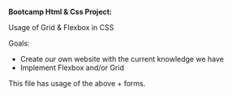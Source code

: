 **Bootcamp Html & Css Project:**

Usage of Grid & Flexbox in CSS

Goals:
- Create our own website with the current knowledge we have
- Implement Flexbox and/or Grid

This file has usage of the above + forms.
